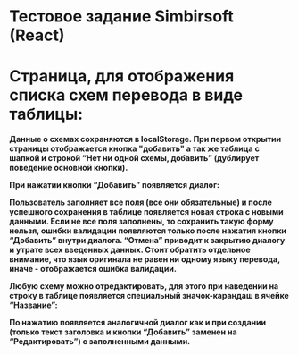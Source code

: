 # Тестовое задание Simbirsoft (React)
# Страница, для отображения списка схем перевода в виде таблицы:
  **Данные о схемах сохраняются в localStorage. При первом открытии страницы
    отображается кнопка "добавить" а так же таблица с шапкой и строкой “Нет ни одной схемы,
    добавить” (дублирует поведение основной кнопки).**

  **При нажатии кнопки “Добавить” появляется диалог:**

  **Пользователь заполняет все поля (все они обязательные) и после успешного сохранения
    в таблице появляется новая строка с новыми данными. Если не все поля заполнены, то
    сохранить такую форму нельзя, ошибки валидации появляются только после нажатия
    кнопки “Добавить” внутри диалога. “Отмена” приводит к закрытию диалогу и утрате всех
    введенных данных. Стоит обратить отдельное внимание, что язык оригинала не равен ни
    одному языку перевода, иначе - отображается ошибка валидации.**

  **Любую схему можно отредактировать, для этого при наведении на строку в таблице
    появляется специальный значок-карандаш в ячейке “Название”:**

  **По нажатию появляется аналогичной диалог как и при создании (только текст заголовка и
      кнопки “Добавить” заменен на “Редактировать”) с заполненными данными.**

  ##